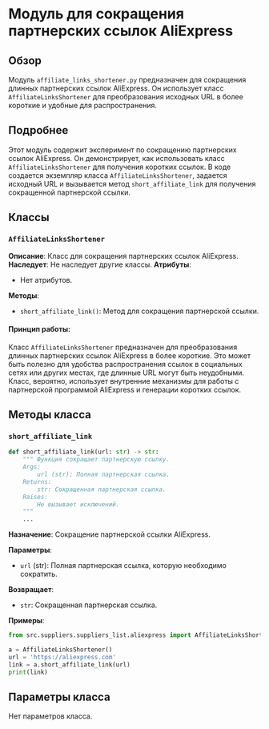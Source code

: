# Модуль для сокращения партнерских ссылок AliExpress

## Обзор

Модуль `affiliate_links_shortener.py` предназначен для сокращения длинных партнерских ссылок AliExpress. Он использует класс `AffiliateLinksShortener` для преобразования исходных URL в более короткие и удобные для распространения.

## Подробнее

Этот модуль содержит эксперимент по сокращению партнерских ссылок AliExpress. Он демонстрирует, как использовать класс `AffiliateLinksShortener` для получения коротких ссылок. В коде создается экземпляр класса `AffiliateLinksShortener`, задается исходный URL и вызывается метод `short_affiliate_link` для получения сокращенной партнерской ссылки.

## Классы

### `AffiliateLinksShortener`

**Описание**: Класс для сокращения партнерских ссылок AliExpress.
**Наследует**: Не наследует другие классы.
**Атрибуты**:
- Нет атрибутов.

**Методы**:
- `short_affiliate_link()`: Метод для сокращения партнерской ссылки.

#### Принцип работы:
Класс `AffiliateLinksShortener` предназначен для преобразования длинных партнерских ссылок AliExpress в более короткие. Это может быть полезно для удобства распространения ссылок в социальных сетях или других местах, где длинные URL могут быть неудобными. Класс, вероятно, использует внутренние механизмы для работы с партнерской программой AliExpress и генерации коротких ссылок.

## Методы класса

### `short_affiliate_link`

```python
def short_affiliate_link(url: str) -> str:
    """ Функция сокращает партнерскую ссылку.
    Args:
        url (str): Полная партнерская ссылка.
    Returns:
        str: Сокращенная партнерская ссылка.
    Raises:
        Не вызывает исключений.
    """
    ...
```

**Назначение**: Сокращение партнерской ссылки AliExpress.

**Параметры**:
- `url` (str): Полная партнерская ссылка, которую необходимо сократить.

**Возвращает**:
- `str`: Сокращенная партнерская ссылка.

**Примеры**:

```python
from src.suppliers.suppliers_list.aliexpress import AffiliateLinksShortener

a = AffiliateLinksShortener()
url = 'https://aliexpress.com'
link = a.short_affiliate_link(url)
print(link)
```

## Параметры класса

Нет параметров класса.